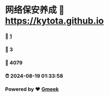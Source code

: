 # 网络保安养成 :link: https://kytota.github.io 
### :page_facing_up: [1](https://kytota.github.io/tag.html) 
### :speech_balloon: 3 
### :hibiscus: 4079 
### :alarm_clock: 2024-08-19 01:33:58 
### Powered by :heart: [Gmeek](https://github.com/Meekdai/Gmeek)
